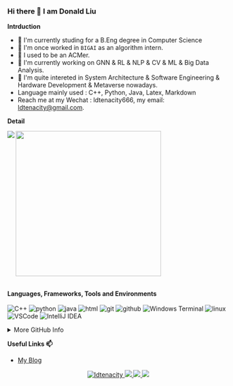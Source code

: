 


### Hi there 👋 I am Donald Liu

**Intrduction**

<!-- - I'm currently working. -->
- 🌱 I'm currently studing for a B.Eng degree in Computer Science
- 🌱 I'm once worked in `BIGAI` as an algorithm intern.
- 🌱 I used to be an ACMer.
- 🌱 I'm currently working on GNN & RL & NLP & CV & ML & Big Data Analysis. 
- 🌱 I'm quite intereted in System Architecture & Software Engineering & Hardware Development & Metaverse nowadays.
- Language mainly used : C++, Python, Java, Latex, Markdown
- Reach me at my Wechat : ldtenacity666, my email: ldtenacity@gmail.com.
<!-- - I'm currently learning MetaUniverise. -->
<!-- - 👯 I’m looking to collaborate on ...
- 🤔 I’m looking for help with ...
- 💬 Ask me about ... -->
<!-- - 😄 Pronouns: ...
- ⚡ Fun fact: ... -->

**Detail**

<!--![Anurag's GitHub stats](https://github-readme-stats.vercel.app/api?username=ldtenacity)-->

<!--[Top Langs](https://github-readme-stats.vercel.app/api/top-langs/?username=ldtenacity)-->

<img align="left" src="https://github-readme-stats.vercel.app/api?username=ldtenacity&bg_color=22272E&text_color=CDD9E5&count_private=true&show_icons=true&hide_border=true&include_all_commits=true" /> 


<img src="https://github-readme-stats.vercel.app/api/top-langs/?username=ldtenacity&layout=compact&bg_color=22272E&text_color=CDD9E5&langs_count=10&hide_border=true" width="330px"/>

<!-- &hide=javascript,html -->

<p>
</br><strong>Languages, Frameworks, Tools and Environments</strong></br></br>
<img alt="C++" src="https://img.shields.io/badge/-C++-525288?style=flat-square&logo=c%2B%2B&logoColor=white" />
<img alt="python" src="https://img.shields.io/badge/-Python-74787a?style=flat-square&logo=python&logoColor=white" />
<img alt="java" src="https://img.shields.io/badge/-java-2e317c?style=flat-square&logo=java&logoColor=white" />
<img alt="html" src="https://img.shields.io/badge/-html-d2d97a?style=flat-square&logo=html5&logoColor=white" />

<img alt="git" src="https://img.shields.io/badge/-Git-5c2223?style=flat-square&logo=git&logoColor=white" />
<img alt="github" src="https://img.shields.io/badge/-GitHub-d13c74?style=flat-square&logo=github&logoColor=white" />
<img alt="Windows Terminal" src="https://img.shields.io/badge/-Terminal-36292f?style=flat-square&logo=Windows Terminal&logoColor=white" />

<img alt="linux" src="https://img.shields.io/badge/-Linux-8076a3?style=flat-square&logo=linux&logoColor=white" />
<img alt="VSCode" src="https://img.shields.io/badge/-VSCode-007ACC?style=flat-square&logo=Visual Studio Code&logoColor=white" />
<img alt="IntelliJ IDEA" src="https://img.shields.io/badge/-IntelliJ IDEA-b7ae8f?style=flat-square&logo=IntelliJ IDEA&logoColor=white" />

</p>

<details><summary>More GitHub Info</summary>
<img src="https://metrics.lecoq.io/ldtenacity?template=classic&base.header=0&base.metadata=0&config.timezone=Asia%2FShanghai"/>
</br>
<img src="https://activity-graph.herokuapp.com/graph?username=ldtenacity&theme=green&hide_title=false"/>
</details>



<strong>Useful Links 📫</strong>
* [My Blog](https://ldtenacity.github.io) 

<p align="center">
<a href="https://github.com/ldtenacity">
<img src="https://komarev.com/ghpvc/?username=ldtenacityl&style=flat-square" alt="ldtenacity" />
</a>
<a href="https://github.com/ldtenacity">
 <img src="https://badges.pufler.dev/years/ldtenacity?style=flat-square&color=blue&logo=github">
</a>
<a href="https://github.com/ldtenacity">
 <img src="https://badges.pufler.dev/repos/ldtenacity?style=flat-square&color=blue&logo=github">
</a>
 <a href="mailto:ldtenacityl@gmail.com">
 <img src="https://img.shields.io/badge/-ldtenacity@gmail.com-c14438?style=flat-square&logo=Gmail&logoColor=white&link=mailto:ldtenacity@gmail.com">
</a>
</p>


